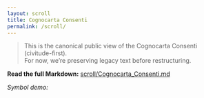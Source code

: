 ```yaml
---
layout: scroll
title: Cognocarta Consenti
permalink: /scroll/
---
```


> This is the canonical public view of the Cognocarta Consenti (civitude-first).\
> For now, we’re preserving legacy text before restructuring.

**Read the full Markdown:** [scroll/Cognocarta_Consenti.md](/scroll/Cognocarta_Consenti.md)

*Symbol demo:* <span class="gib" data-gib="consent" data-fallback="CONSENT"></span>